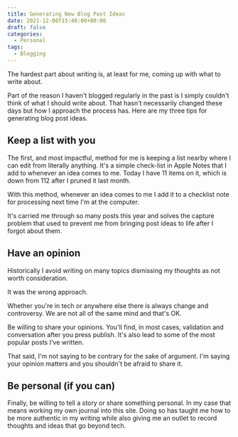 ```yaml
---
title: Generating New Blog Post Ideas
date: 2021-12-08T15:48:00+00:00
draft: false
categories:
  - Personal
tags:
  - Blogging
---
```


The hardest part about writing is, at least for me, coming up with what to write about.

Part of the reason I haven't blogged regularly in the past is I simply couldn't think of what I should write about. That hasn't necessarily changed these days but how I approach the process has. Here are my three tips for generating blog post ideas.

## Keep a list with you

The first, and most impactful, method for me is keeping a list nearby where I can edit from literally anything. It's a simple check-list in Apple Notes that I add to whenever an idea comes to me. Today I have 11 items on it, which is down from 112 after I pruned it last month.

With this method, whenever an idea comes to me I add it to a checklist note for processing next time I'm at the computer.

It's carried me through so many posts this year and solves the capture problem that used to prevent me from bringing post ideas to life after I forgot about them.

## Have an opinion

Historically I avoid writing on many topics dismissing my thoughts as not worth consideration.

It was the wrong approach.

Whether you're in tech or anywhere else there is always change and controversy. We are not all of the same mind and that's OK.

Be willing to share your opinions. You'll find, in most cases, validation and conversation after you press publish. It's also lead to some of the most popular posts I've written.

That said, I'm not saying to be contrary for the sake of argument. I'm saying your opinion matters and you shouldn't be afraid to share it.

## Be personal (if you can)

Finally, be willing to tell a story or share something personal. In my case that means working my own journal into this site. Doing so has taught me how to be more authentic in my writing while also giving me an outlet to record thoughts and ideas that go beyond tech.